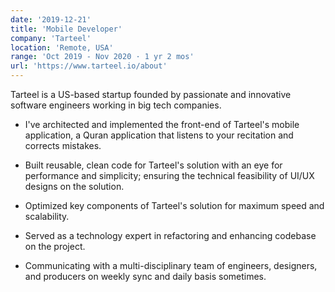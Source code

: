 ```yaml
---
date: '2019-12-21'
title: 'Mobile Developer'
company: 'Tarteel'
location: 'Remote, USA'
range: 'Oct 2019 - Nov 2020 · 1 yr 2 mos'
url: 'https://www.tarteel.io/about'
---
```


Tarteel is a US-based startup founded by passionate and innovative software engineers working in big tech companies.

- I've architected and implemented the front-end of Tarteel's mobile application, a Quran application that listens to your recitation and corrects mistakes.

- Built reusable, clean code for Tarteel's solution with an eye for performance and simplicity; ensuring the technical feasibility of UI/UX designs on the solution.

- Optimized key components of Tarteel's solution for maximum speed and scalability.

- Served as a technology expert in refactoring and enhancing codebase on the project.

- Communicating with a multi-disciplinary team of engineers, designers, and producers on weekly sync and daily basis sometimes.
